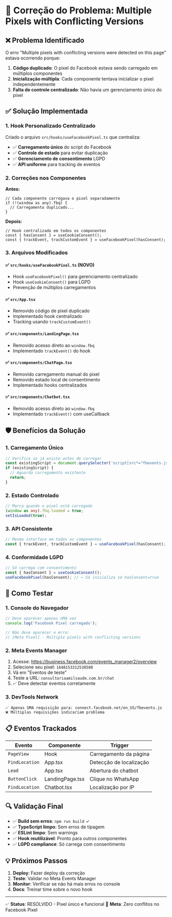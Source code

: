 # 🔧 Correção do Problema: Multiple Pixels with Conflicting Versions

## ❌ Problema Identificado

O erro "Multiple pixels with conflicting versions were detected on this page" estava ocorrendo porque:

1. **Código duplicado**: O pixel do Facebook estava sendo carregado em múltiplos componentes
2. **Inicialização múltipla**: Cada componente tentava inicializar o pixel independentemente
3. **Falta de controle centralizado**: Não havia um gerenciamento único do pixel

## ✅ Solução Implementada

### 1. Hook Personalizado Centralizado

Criado o arquivo `src/hooks/useFacebookPixel.ts` que centraliza:
- ✅ **Carregamento único** do script do Facebook
- ✅ **Controle de estado** para evitar duplicação
- ✅ **Gerenciamento de consentimento** LGPD
- ✅ **API uniforme** para tracking de eventos

### 2. Correções nos Componentes

**Antes:**
```tsx
// Cada componente carregava o pixel separadamente
if (!(window as any).fbq) {
  // Carregamento duplicado...
}
```

**Depois:**
```tsx
// Hook centralizado em todos os componentes
const { hasConsent } = useCookieConsent();
const { trackEvent, trackCustomEvent } = useFacebookPixel(hasConsent);
```

### 3. Arquivos Modificados

#### ✅ `src/hooks/useFacebookPixel.ts` (NOVO)
- Hook `useFacebookPixel()` para gerenciamento centralizado
- Hook `useCookieConsent()` para LGPD
- Prevenção de múltiplos carregamentos

#### ✅ `src/App.tsx`
- Removido código de pixel duplicado
- Implementado hook centralizado
- Tracking usando `trackCustomEvent()`

#### ✅ `src/components/LandingPage.tsx`
- Removido acesso direto ao `window.fbq`
- Implementado `trackEvent()` do hook

#### ✅ `src/components/ChatPage.tsx`
- Removido carregamento manual do pixel
- Removido estado local de consentimento
- Implementado hooks centralizados

#### ✅ `src/components/Chatbot.tsx`
- Removido acesso direto ao `window.fbq`
- Implementado `trackEvent()` com useCallback

## 🛡️ Benefícios da Solução

### 1. **Carregamento Único**
```typescript
// Verifica se já existe antes de carregar
const existingScript = document.querySelector('script[src*="fbevents.js"]');
if (existingScript) {
  // Aguarda carregamento existente
  return;
}
```

### 2. **Estado Controlado**
```typescript
// Marca quando o pixel está carregado
(window as any).fbq.loaded = true;
setIsLoaded(true);
```

### 3. **API Consistente**
```typescript
// Mesma interface em todos os componentes
const { trackEvent, trackCustomEvent } = useFacebookPixel(hasConsent);
```

### 4. **Conformidade LGPD**
```typescript
// Só carrega com consentimento
const { hasConsent } = useCookieConsent();
useFacebookPixel(hasConsent); // ← Só inicializa se hasConsent=true
```

## 🧪 Como Testar

### 1. **Console do Navegador**
```javascript
// Deve aparecer apenas UMA vez
console.log('Facebook Pixel carregado');

// Não deve aparecer o erro:
// [Meta Pixel] - Multiple pixels with conflicting versions
```

### 2. **Meta Events Manager**
1. Acesse: https://business.facebook.com/events_manager2/overview
2. Selecione seu pixel: `1648153312538580`
3. Vá em "Eventos de teste"
4. Teste a URL: `consultoriaamilsaude.com.br/chat`
5. ✅ Deve detectar eventos corretamente

### 3. **DevTools Network**
```
✅ Apenas UMA requisição para: connect.facebook.net/en_US/fbevents.js
❌ Múltiplas requisições indicariam problema
```

## 📋 Eventos Trackados

| Evento | Componente | Trigger |
|--------|------------|---------|
| `PageView` | Hook | Carregamento da página |
| `FindLocation` | App.tsx | Detecção de localização |
| `Lead` | App.tsx | Abertura do chatbot |
| `ButtonClick` | LandingPage.tsx | Clique no WhatsApp |
| `FindLocation` | Chatbot.tsx | Localização por IP |

## 🔍 Validação Final

- ✅ **Build sem erros**: `npm run build` ✓
- ✅ **TypeScript limpo**: Sem erros de tipagem
- ✅ **ESLint limpo**: Sem warnings
- ✅ **Hook reutilizável**: Pronto para outros componentes
- ✅ **LGPD compliance**: Só carrega com consentimento

## 💡 Próximos Passos

1. **Deploy**: Fazer deploy da correção
2. **Teste**: Validar no Meta Events Manager
3. **Monitor**: Verificar se não há mais erros no console
4. **Docs**: Treinar time sobre o novo hook

---

✅ **Status**: RESOLVIDO - Pixel único e funcional
🎯 **Meta**: Zero conflitos no Facebook Pixel
